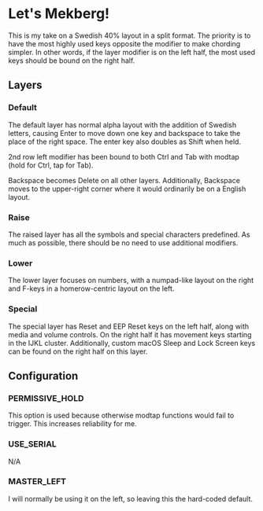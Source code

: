 # Let's Mekberg!

This is my take on a Swedish 40% layout in a split format. The priority is to have the most highly used keys opposite the modifier to make chording simpler. In other words, if the layer modifier is on the left half, the most used keys should be bound on the right half.

## Layers

### Default

The default layer has normal alpha layout with the addition of Swedish letters, causing Enter to move down one key and backspace to take the place of the right space. The enter key also doubles as Shift when held.

2nd row left modifier has been bound to both Ctrl and Tab with modtap (hold for Ctrl, tap for Tab).

Backspace becomes Delete on all other layers. Additionally, Backspace moves to the upper-right corner where it would ordinarily be on a English layout.

### Raise

The raised layer has all the symbols and special characters predefined. As much as possible, there should be no need to use additional modifiers.

### Lower

The lower layer focuses on numbers, with a numpad-like layout on the right and F-keys in a homerow-centric layout on the left.

### Special

The special layer has Reset and EEP Reset keys on the left half, along with media and volume controls. On the right half it has movement keys starting in the IJKL cluster. Additionally, custom macOS Sleep and Lock Screen keys can be found on the right half on this layer.

## Configuration

### PERMISSIVE_HOLD

This option is used because otherwise modtap functions would fail to trigger. This increases reliability for me.

### USE_SERIAL

N/A

### MASTER_LEFT

I will normally be using it on the left, so leaving this the hard-coded default.
